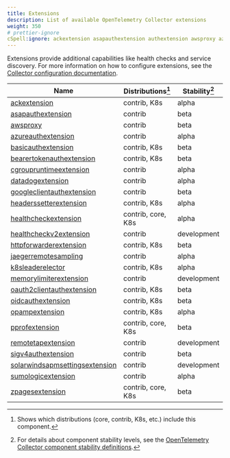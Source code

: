 ```yaml
---
title: Extensions
description: List of available OpenTelemetry Collector extensions
weight: 350
# prettier-ignore
cSpell:ignore: ackextension asapauthextension authextension awsproxy azureauthextension basicauthextension bearertokenauthextension cgroupruntimeextension clientauthextension datadogextension googleclientauthextension headerssetterextension healthcheckextension healthcheckv httpforwarderextension jaegerremotesampling memorylimiterextension oidcauthextension opampextension pprofextension remotetapextension sigv sleaderelector solarwindsapmsettingsextension sumologicextension zpagesextension
---
```


Extensions provide additional capabilities like health checks and service
discovery. For more information on how to configure extensions, see the
[Collector configuration documentation](/docs/collector/configuration/#extensions).

<!-- BEGIN GENERATED: extension-table -->

| Name                                                                                                                                                   | Distributions[^1]  | Stability[^2] |
| ------------------------------------------------------------------------------------------------------------------------------------------------------ | ------------------ | ------------- |
| [ackextension](https://github.com/open-telemetry/opentelemetry-collector-contrib/tree/main/extension/ackextension)                                     | contrib, K8s       | alpha         |
| [asapauthextension](https://github.com/open-telemetry/opentelemetry-collector-contrib/tree/main/extension/asapauthextension)                           | contrib            | beta          |
| [awsproxy](https://github.com/open-telemetry/opentelemetry-collector-contrib/tree/main/extension/awsproxy)                                             | contrib            | beta          |
| [azureauthextension](https://github.com/open-telemetry/opentelemetry-collector-contrib/tree/main/extension/azureauthextension)                         | contrib            | alpha         |
| [basicauthextension](https://github.com/open-telemetry/opentelemetry-collector-contrib/tree/main/extension/basicauthextension)                         | contrib, K8s       | beta          |
| [bearertokenauthextension](https://github.com/open-telemetry/opentelemetry-collector-contrib/tree/main/extension/bearertokenauthextension)             | contrib, K8s       | beta          |
| [cgroupruntimeextension](https://github.com/open-telemetry/opentelemetry-collector-contrib/tree/main/extension/cgroupruntimeextension)                 | contrib            | alpha         |
| [datadogextension](https://github.com/open-telemetry/opentelemetry-collector-contrib/tree/main/extension/datadogextension)                             | contrib            | alpha         |
| [googleclientauthextension](https://github.com/open-telemetry/opentelemetry-collector-contrib/tree/main/extension/googleclientauthextension)           | contrib            | beta          |
| [headerssetterextension](https://github.com/open-telemetry/opentelemetry-collector-contrib/tree/main/extension/headerssetterextension)                 | contrib, K8s       | alpha         |
| [healthcheckextension](https://github.com/open-telemetry/opentelemetry-collector-contrib/tree/main/extension/healthcheckextension)                     | contrib, core, K8s | alpha         |
| [healthcheckv2extension](https://github.com/open-telemetry/opentelemetry-collector-contrib/tree/main/extension/healthcheckv2extension)                 | contrib            | development   |
| [httpforwarderextension](https://github.com/open-telemetry/opentelemetry-collector-contrib/tree/main/extension/httpforwarderextension)                 | contrib, K8s       | beta          |
| [jaegerremotesampling](https://github.com/open-telemetry/opentelemetry-collector-contrib/tree/main/extension/jaegerremotesampling)                     | contrib            | alpha         |
| [k8sleaderelector](https://github.com/open-telemetry/opentelemetry-collector-contrib/tree/main/extension/k8sleaderelector)                             | contrib, K8s       | alpha         |
| [memorylimiterextension](https://github.com/open-telemetry/opentelemetry-collector/tree/main/extension/memorylimiterextension)                         | contrib            | development   |
| [oauth2clientauthextension](https://github.com/open-telemetry/opentelemetry-collector-contrib/tree/main/extension/oauth2clientauthextension)           | contrib, K8s       | beta          |
| [oidcauthextension](https://github.com/open-telemetry/opentelemetry-collector-contrib/tree/main/extension/oidcauthextension)                           | contrib, K8s       | beta          |
| [opampextension](https://github.com/open-telemetry/opentelemetry-collector-contrib/tree/main/extension/opampextension)                                 | contrib, K8s       | alpha         |
| [pprofextension](https://github.com/open-telemetry/opentelemetry-collector-contrib/tree/main/extension/pprofextension)                                 | contrib, core, K8s | beta          |
| [remotetapextension](https://github.com/open-telemetry/opentelemetry-collector-contrib/tree/main/extension/remotetapextension)                         | contrib            | development   |
| [sigv4authextension](https://github.com/open-telemetry/opentelemetry-collector-contrib/tree/main/extension/sigv4authextension)                         | contrib            | beta          |
| [solarwindsapmsettingsextension](https://github.com/open-telemetry/opentelemetry-collector-contrib/tree/main/extension/solarwindsapmsettingsextension) | contrib            | development   |
| [sumologicextension](https://github.com/open-telemetry/opentelemetry-collector-contrib/tree/main/extension/sumologicextension)                         | contrib            | alpha         |
| [zpagesextension](https://github.com/open-telemetry/opentelemetry-collector/tree/main/extension/zpagesextension)                                       | contrib, core, K8s | beta          |

[^1]:
    Shows which distributions (core, contrib, K8s, etc.) include this component.

[^2]:
    For details about component stability levels, see the
    [OpenTelemetry Collector component stability definitions](https://github.com/open-telemetry/opentelemetry-collector/blob/main/docs/component-stability.md).

<!-- END GENERATED: extension-table -->
